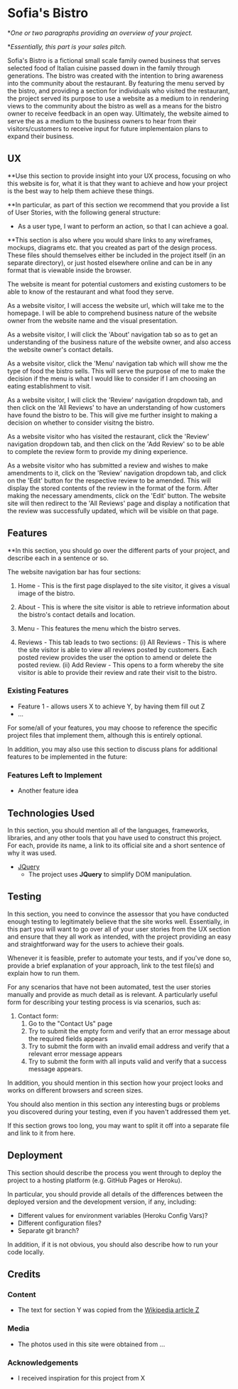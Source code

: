 # Sofia's Bistro

**One or two paragraphs providing an overview of your project.*

**Essentially, this part is your sales pitch.*

Sofia's Bistro is a fictional small scale family owned business that serves selected food of Italian cuisine passed down in the family through generations. The bistro was created with the intention to bring awareness into the community about the restaurant. By featuring the menu served by the bistro, and providing a section for individuals who visited the restaurant, the project served its purpose to use a website as a medium to in rendering views to the community about the bistro as well as a means for the bistro owner to receive feedback in an open way. Ultimately, the website aimed to serve the as a medium to the business owners to hear from their visitors/customers to receive input for future implementaion plans to expand their business.



## UX
 
**Use this section to provide insight into your UX process, focusing on who this website is for, what it is that they want to achieve and how your project is the best way to help them achieve these things.

**In particular, as part of this section we recommend that you provide a list of User Stories, with the following general structure:
- As a user type, I want to perform an action, so that I can achieve a goal.

**This section is also where you would share links to any wireframes, mockups, diagrams etc. that you created as part of the design process. These files should themselves either be included in the project itself (in an separate directory), or just hosted elsewhere online and can be in any format that is viewable inside the browser.

The website is meant for potential customers and existing customers to be able to know of the restaurant and what food they serve.

As a website visitor, I will access the website url, which will take me to the homepage. I will be able to comprehend business nature of the website owner from the website name and the visual presentation.

As a website visitor, I will click the 'About' navigation tab so as to get an understanding of the business nature of the website owner, and also access the website owner's contact details.

As a website visitor, click the 'Menu' navigation tab which will show me the type of food the bistro sells. This will serve the purpose of me to make the decision if the menu is what I would like to consider if I am choosing an eating establishment to visit.

As a website visitor, I will click the 'Review' navigation dropdown tab, and then click on the 'All Reviews' to have an understanding of how customers have found the bistro to be. This will give me further insight to making a decision on whether to consider visitng the bistro.

As a website visitor who has visited the restaurant, click the 'Review' navigation dropdown tab, and then click on the 'Add Review' so to be able to complete the review form to provide my dining experience.

As a website visitor who has submitted a review and wishes to make amendments to it, click on the 'Review' navigation dropdown tab, and click on the 'Edit' button for the respective review to be amended. This will display the stored contents of the review in the format of the form. After making the necessary amendments, click on the 'Edit' button. The website site will then redirect to the 'All Reviews' page and display a notification that the review was successfully updated, which will be visible on that page.

## Features

**In this section, you should go over the different parts of your project, and describe each in a sentence or so.

The website navigation bar has four sections:

1. Home - This is the first page displayed to the site visitor, it gives a visual image of the bistro.

2. About - This is where the site visitor is able to retrieve information about the bistro's contact details and location.

3. Menu - This features the menu which the bistro serves.

4. Reviews - This tab leads to two sections: 
   (i) All Reviews - This is where the site visitor is able to view all reviews posted by customers. Each posted review provides the user the option to amend or delete the posted review.
   (ii) Add Review - This opens to a form whereby the site visitor is able to provide their review and rate their visit to the bistro.
   
 
### Existing Features
- Feature 1 - allows users X to achieve Y, by having them fill out Z
- ...

For some/all of your features, you may choose to reference the specific project files that implement them, although this is entirely optional.

In addition, you may also use this section to discuss plans for additional features to be implemented in the future:

### Features Left to Implement
- Another feature idea

## Technologies Used

In this section, you should mention all of the languages, frameworks, libraries, and any other tools that you have used to construct this project. For each, provide its name, a link to its official site and a short sentence of why it was used.

- [JQuery](https://jquery.com)
    - The project uses **JQuery** to simplify DOM manipulation.


## Testing

In this section, you need to convince the assessor that you have conducted enough testing to legitimately believe that the site works well. Essentially, in this part you will want to go over all of your user stories from the UX section and ensure that they all work as intended, with the project providing an easy and straightforward way for the users to achieve their goals.

Whenever it is feasible, prefer to automate your tests, and if you've done so, provide a brief explanation of your approach, link to the test file(s) and explain how to run them.

For any scenarios that have not been automated, test the user stories manually and provide as much detail as is relevant. A particularly useful form for describing your testing process is via scenarios, such as:

1. Contact form:
    1. Go to the "Contact Us" page
    2. Try to submit the empty form and verify that an error message about the required fields appears
    3. Try to submit the form with an invalid email address and verify that a relevant error message appears
    4. Try to submit the form with all inputs valid and verify that a success message appears.

In addition, you should mention in this section how your project looks and works on different browsers and screen sizes.

You should also mention in this section any interesting bugs or problems you discovered during your testing, even if you haven't addressed them yet.

If this section grows too long, you may want to split it off into a separate file and link to it from here.

## Deployment

This section should describe the process you went through to deploy the project to a hosting platform (e.g. GitHub Pages or Heroku).

In particular, you should provide all details of the differences between the deployed version and the development version, if any, including:
- Different values for environment variables (Heroku Config Vars)?
- Different configuration files?
- Separate git branch?

In addition, if it is not obvious, you should also describe how to run your code locally.


## Credits

### Content
- The text for section Y was copied from the [Wikipedia article Z](https://en.wikipedia.org/wiki/Z)

### Media
- The photos used in this site were obtained from ...

### Acknowledgements

- I received inspiration for this project from X
